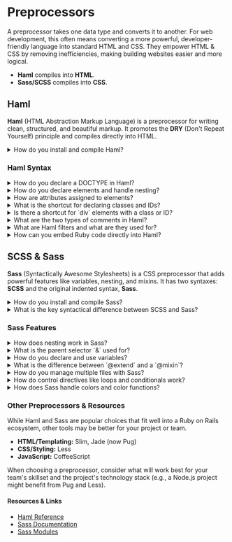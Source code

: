# Preprocessors

A preprocessor takes one data type and converts it to another. For web development, this often means converting a more powerful, developer-friendly language into standard HTML and CSS. They empower HTML & CSS by removing inefficiencies, making building websites easier and more logical.

- **Haml** compiles into **HTML**.
- **Sass/SCSS** compiles into **CSS**.

## Haml

**Haml** (HTML Abstraction Markup Language) is a preprocessor for writing clean, structured, and beautiful markup. It promotes the **DRY** (Don't Repeat Yourself) principle and compiles directly into HTML.

<details>
<summary>How do you install and compile Haml?</summary>

Haml is a Ruby library. You can install it using the following command:

```bash
gem install haml
```

To compile a `.haml` file into an `.html` file, you run:

```bash
haml index.haml index.html
```

Haml doesn't natively watch files for changes, so tools like **CodeKit** on Mac are often used to automate compilation. In a **Ruby on Rails** application, you would simply add Haml to your project's `Gemfile`.

</details>

### Haml Syntax

<details>
<summary>How do you declare a DOCTYPE in Haml?</summary>

Instead of `<!DOCTYPE html>`, you use `!!!` for a standard HTML5 doctype.

```haml
!!! 5
```

</details>

<details>
<summary>How do you declare elements and handle nesting?</summary>

Instead of opening and closing tags, you declare an element with a `%` symbol. **Indentation is crucial** as it defines the nesting structure.

**Haml:**

```haml
%body
  %header
    %h1 Hello World
  %section
    %p Lorem ipsum dolor sit amet.
```

**Compiled HTML:**

```html
<body>
  <header>
    <h1>Hello World</h1>
  </header>
  <section>
    <p>Lorem ipsum dolor sit amet.</p>
  </section>
</body>
```

Text must be on the same line as the element declaration or properly indented on the next line.

</details>

<details>
<summary>How are attributes assigned to elements?</summary>

Attributes are declared after the element using either curly braces `{}` (Ruby hash syntax) or parentheses `()` (HTML-like syntax).

**Haml:**

```haml
%img{:src => "shay.jpg", :alt => "Shay Howe"}
%img{src: "shay.jpg", alt: "Shay Howe"}
%img(src="shay.jpg" alt="Shay Howe")
```

**Compiled HTML:**

```html
<img src="shay.jpg" alt="Shay Howe">
```

</details>

<details>
<summary>What is the shortcut for declaring classes and IDs?</summary>

Classes (`.`) and IDs (`#`) are declared directly after the element tag, similar to CSS selectors.

**Haml:**

```haml
%section.feature.special
%section#hello
%section#hello.feature(role="region")
```

**Compiled HTML:**

```html
<section class="feature special"></section>
<section id="hello"></section>
<section class="feature" id="hello" role="region"></section>
```

</details>

<details>
<summary>Is there a shortcut for `div` elements with a class or ID?</summary>

Yes. If you need a `<div>`, you can omit the `%div` and start directly with the class or ID.

**Haml:**

```haml
.awesome
#getting-started.lesson
```

**Compiled HTML:**

```html
<div class="awesome"></div>
<div class="lesson" id="getting-started"></div>
```

</details>

<details>
<summary>What are the two types of comments in Haml?</summary>

- **HTML Comment (`/`):** A forward slash creates a standard HTML comment that will appear in the compiled HTML.
- **Silent Comment (`-#`):** A hyphen and hash create a silent comment that is completely removed during compilation and does not appear in the final HTML.

**Haml:**

```haml
/ This is an HTML comment.
-# This is a silent comment.
```

**Compiled HTML:**

```html
<!-- This is an HTML comment. -->
```

</details>

<details>
<summary>What are Haml filters and what are they used for?</summary>

Filters allow you to embed other languages directly within a Haml file. You declare a filter with a colon (`:`), and all indented content below it will be processed by that filter. Common filters include `:javascript`, `:css`, `:markdown`, and `:sass`.

**Haml:**

```haml
:javascript
  $('button').on('click', function(event) {
    $('p').hide('slow');
  });

:css
  .container {
    margin: 0 auto;
    width: 960px;
  }
```

**Compiled HTML:**

```html
<script>
  $('button').on('click', function(event) {
    $('p').hide('slow');
  });
</script>
<style>
  .container {
    margin: 0 auto;
    width: 960px;
  }
</style>
```

</details>

<details>
<summary>How can you embed Ruby code directly into Haml?</summary>

**Ruby Interpolation** allows you to evaluate Ruby code within an attribute or text by wrapping it in `#{...}`.

**Haml:**

```haml
%div{:class => "student-#{@student.name}"}
  Welcome, #{@student.name}!
```

**Compiled HTML (assuming `@student.name` is "shay"):**

```html
<div class="student-shay">
  Welcome, Shay!
</div>
```

</details>

## SCSS & Sass

**Sass** (Syntactically Awesome Stylesheets) is a CSS preprocessor that adds powerful features like variables, nesting, and mixins. It has two syntaxes: **SCSS** and the original indented syntax, **Sass**.

<details>
<summary>How do you install and compile Sass?</summary>

Sass is also a Ruby gem.

```bash
# Install Sass
gem install sass

# Compile a single file
sass styles.sass styles.css

# Watch a file for changes and recompile automatically
sass --watch styles.sass:styles.css

# Watch an entire directory
sass --watch assets/sass:public/css
```

</details>

<details>
<summary>What is the key syntactical difference between SCSS and Sass?</summary>

- **SCSS (.scss):** Uses curly braces `{}` and semicolons `;`, just like standard CSS. In fact, any valid CSS is also valid SCSS.
- **Sass (.sass):** Uses indentation to define nesting and newlines to separate properties. It omits braces and semicolons for a cleaner, more minimal syntax.

**SCSS:**

```scss
.new {
  color: #ff7b29;
  font-weight: bold;
  span {
    text-transform: uppercase;
  }
}
```

**Sass:**

```sass
.new
  color: #ff7b29
  font-weight: bold
  span
    text-transform: uppercase
```

</details>

### Sass Features

<details>
<summary>How does nesting work in Sass?</summary>

You can nest selectors inside one another to create compound selectors, which helps organize your styles and mirrors your HTML structure. You can also nest properties like `font` or `border`.

**Sass Nesting:**

```sass
.portfolio
  border: 1px solid #9799a7
  ul
    list-style: none
  li
    float: left

  // Property Nesting
  font:
    family: Baskerville, serif
    style: italic
```

**Compiled CSS:**

```css
.portfolio {
  border: 1px solid #9799a7;
  font-family: Baskerville, serif;
  font-style: italic;
}
.portfolio ul {
  list-style: none;
}
.portfolio li {
  float: left;
}
```

</details>

<details>
<summary>What is the parent selector `&` used for?</summary>

The ampersand `&` refers to the parent selector. It's most commonly used for applying pseudo-classes like `:hover` or for adding a qualifying class to the parent.

**Sass:**

```sass
a
  color: #0087cc
  &:hover
    color: #ff7b29

.btn
  // Prepends .no-cssgradients to .btn
  .no-cssgradients &
    background: url("gradient.png")
```

**Compiled CSS:**

```css
a {
  color: #0087cc;
}
a:hover {
  color: #ff7b29;
}
.no-cssgradients .btn {
  background: url("gradient.png");
}
```

</details>

<details>
<summary>How do you declare and use variables?</summary>

Variables store reusable values like colors, fonts, or measurements. They are declared with a `$` sign. You can also use **variable interpolation** `#{...}` to use a variable's value within a selector or property name.

**Sass:**

```sass
// Variable Declaration
$primary-color: #ff7b29
$base-font: "Helvetica Neue", Arial, sans-serif

// Variable Usage
body
  font-family: $base-font
  color: $primary-color

// Interpolation
$location: chicago
.#{$location}
  background: $primary-color
```

</details>

<details>
<summary>What is the difference between `@extend` and a `@mixin`?</summary>

- **`@extend`:** Is used to share sets of CSS properties from one selector to another. It groups the extending selectors together in the compiled CSS, keeping the code DRY. It is best for sharing **static** style sets.
- **`@mixin`:** Is like a function that can take arguments to create reusable blocks of styles. It's ideal for creating **dynamic** styles or for vendor prefixing, where you need to repeat a block of code with slight variations.

**Extend Example:**

```sass
%alert
  padding: 10px 20px
  border-radius: 10px

.alert-error
  @extend %alert
  background: #f2dede
```

**Mixin Example:**

```sass
@mixin box-shadow($shadow...)
  -webkit-box-shadow: $shadow
  box-shadow: $shadow

.card
  @include box-shadow(0 1px 3px rgba(0,0,0,0.2))
```

</details>

<details>
<summary>How do you manage multiple files with Sass?</summary>

The `@import` directive allows you to import multiple `.scss` or `.sass` files (often called "partials") into a single main file. This helps organize your code into logical modules (e.g., `_variables.scss`, `_grid.scss`, `_typography.scss`) without creating extra HTTP requests.

**Sass:**

```sass
// In styles.scss
@import "normalize"
@import "grid", "typography"
```

</details>

<details>
<summary>How do control directives like loops and conditionals work?</summary>

Sass includes logic for more advanced styling.

- **`@if`:** Applies styles based on a condition, similar to `if/else` statements in other languages.
- **`@for`:** Outputs styles in a loop based on a counter variable.
- **`@each`:** Loops through each item in a list and applies a style.
- **`@while`:** Continues to output styles until a statement becomes false.

**`@for` Loop Example:**

```sass
@for $col from 1 through 4
  .col-#{$col}
    width: (100% / 4) * $col
```

</details>

<details>
<summary>How does Sass handle colors and color functions?</summary>

Sass provides a suite of functions to manipulate colors. You can programmatically `lighten`, `darken`, `saturate`, `desaturate`, `mix`, and `adjust` colors.

**Sass:**

```sass
$brand-color: #8ec63f

.button
  background: $brand-color
  &:hover
    background: lighten($brand-color, 10%)

.text
  color: complement($brand-color)
```

**Compiled CSS:**

```css
.button {
  background: #8ec63f;
}
.button:hover {
  background: #a5d36b;
}
.text {
  color: #773fc6;
}
```

</details>

### Other Preprocessors & Resources

While Haml and Sass are popular choices that fit well into a Ruby on Rails ecosystem, other tools may be better for your project or team.

- **HTML/Templating:** Slim, Jade (now Pug)
- **CSS/Styling:** Less
- **JavaScript:** CoffeeScript

When choosing a preprocessor, consider what will work best for your team's skillset and the project's technology stack (e.g., a Node.js project might benefit from Pug and Less).

#### Resources & Links

- [Haml Reference](https://haml.info/docs/yardoc/file.REFERENCE.html)
- [Sass Documentation](https://sass-lang.com/documentation/)
- [Sass Modules](https://sass-lang.com/documentation/modules/)

